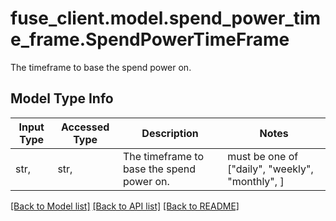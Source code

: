 # fuse_client.model.spend_power_time_frame.SpendPowerTimeFrame

The timeframe to base the spend power on.

## Model Type Info
Input Type | Accessed Type | Description | Notes
------------ | ------------- | ------------- | -------------
str,  | str,  | The timeframe to base the spend power on. | must be one of ["daily", "weekly", "monthly", ] 

[[Back to Model list]](../../README.md#documentation-for-models) [[Back to API list]](../../README.md#documentation-for-api-endpoints) [[Back to README]](../../README.md)

